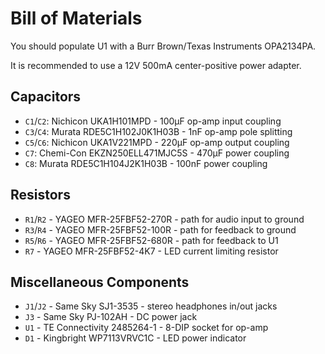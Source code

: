 # Bill of Materials

You should populate U1 with a Burr Brown/Texas Instruments OPA2134PA.

It is recommended to use a 12V 500mA center-positive power adapter.

## Capacitors

- `C1`/`C2`: Nichicon UKA1H101MPD - 100µF op-amp input coupling
- `C3`/`C4`: Murata RDE5C1H102J0K1H03B - 1nF op-amp pole splitting
- `C5`/`C6`: Nichicon UKA1V221MPD - 220µF op-amp output coupling
- `C7`: Chemi-Con EKZN250ELL471MJC5S - 470µF power coupling
- `C8`: Murata RDE5C1H104J2K1H03B - 100nF power coupling

## Resistors

- `R1`/`R2` - YAGEO MFR-25FBF52-270R - path for audio input to ground
- `R3`/`R4` - YAGEO MFR-25FBF52-100R - path for feedback to ground
- `R5`/`R6` - YAGEO MFR-25FBF52-680R - path for feedback to U1
- `R7` - YAGEO MFR-25FBF52-4K7 - LED current limiting resistor

## Miscellaneous Components

- `J1`/`J2` - Same Sky SJ1-3535 - stereo headphones in/out jacks
- `J3` - Same Sky PJ-102AH - DC power jack
- `U1` - TE Connectivity 2485264-1 - 8-DIP socket for op-amp
- `D1` - Kingbright WP7113VRVC1C - LED power indicator
